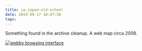 ```yaml
---
title: ia-japan-old-school
date: 2019-09-17 10:47:58
tags:
---
```

Something found in the archive cleanup. A web map circa 2008.

[![](wallpaper1024_768.jpg "webby browsing interface")](wallpaper1024_768.jpg)